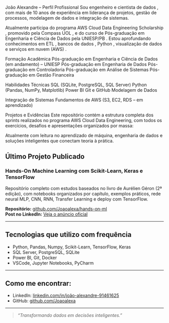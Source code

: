 João Alexandre – Perfil Profissional
Sou engenheiro e cientista de dados , com mais de 10 anos de experiência em liderança de projetos, gestão de processos, modelagem de dados e integração de sistemas.

Atualmente participa do programa AWS Cloud Data Engineering Scholarship , promovido pela Compass UOL , e do curso de Pós-graduação em Engenharia e Ciência de Dados pela UNIESP/PB . Estou aprofundando conhecimentos em ETL , bancos de dados , Python , visualização de dados e serviços em nuvem (AWS) .

Formação Acadêmica
Pós-graduação em Engenharia e Ciência de Dados (em andamento) – UNIESP
Pós-graduação em Engenharia de Dados
Pós-graduação em Controladoria
Pós-graduação em Análise de Sistemas
Pós-graduação em Gestão Financeira

Habilidades Técnicas
SQL (SQLite, PostgreSQL, SQL Server)
Python (Pandas, NumPy, Matplotlib)
Power BI
Git e GitHub
Modelagem de Dados

Integração de Sistemas
Fundamentos de AWS (S3, EC2, RDS – em aprendizado)

Projetos e Evidências
Este repositório contém a estrutura completa dos sprints realizados no programa AWS Cloud Data Engineering, com todos os exercícios, desafios e apresentações organizados por massa:

Atualmente com leitura no aprendizado de máquina, engenharia de dados e soluções inteligentes que conectam teoria à prática.


## Último Projeto Publicado

### Hands-On Machine Learning com Scikit-Learn, Keras e TensorFlow

Repositório completo com estudos baseados no livro de Aurélien Géron (2ª edição), com notebooks organizados por capítulo, exemplos práticos, rede neural MLP, CNN, RNN, Transfer Learning e deploy com TensorFlow.

 **Repositório:** [github.com/Joaoalexa/hands-on-ml](https://github.com/Joaoalexa/hands-on-ml)  
 **Post no LinkedIn:** [Veja o anúncio oficial](https://www.linkedin.com/posts/jo%C3%A3o-alexandre-91461625_machinelearning-deeplearning-tensorflow-activity-7351306420132151297-kdMl)

---

##  Tecnologias que utilizo com frequência

- Python, Pandas, Numpy, Scikit-Learn, TensorFlow, Keras  
- SQL Server, PostgreSQL, SQLite  
- Power BI, Git, Docker  
- VSCode, Jupyter Notebooks, PyCharm  

---

##  Como me encontrar:

- LinkedIn: [linkedin.com/in/joão-alexandre-91461625](https://www.linkedin.com/in/joão-alexandre-91461625)
- GitHub: [github.com/Joaoalexa](https://github.com/Joaoalexa)

---

> *“Transformando dados em decisões inteligentes.”*
